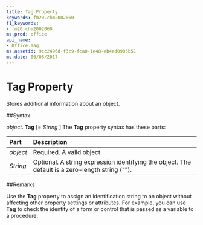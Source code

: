 ```yaml
---
title: Tag Property
keywords: fm20.chm2002060
f1_keywords:
- fm20.chm2002060
ms.prod: office
api_name:
- Office.Tag
ms.assetid: 9cc2496d-f3c9-fca0-1e48-eb4ed0905b51
ms.date: 06/08/2017
---
```



# Tag Property



Stores additional information about an object.

##Syntax

_object_. **Tag** [= _String_ ]
The  **Tag** property syntax has these parts:


|**Part**|**Description**|
|:-----|:-----|
| _object_|Required. A valid object.|
| _String_|Optional. A string expression identifying the object. The default is a zero-length string ("").|

##Remarks

Use the  **Tag** property to assign an identification string to an object without affecting other property settings or attributes.
For example, you can use  **Tag** to check the identity of a form or control that is passed as a variable to a procedure.

